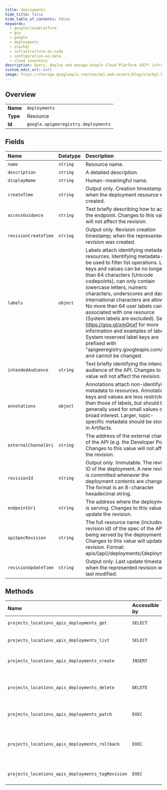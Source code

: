 ```yaml
---
title: deployments
hide_title: false
hide_table_of_contents: false
keywords:
  - googlecloudplatform
  - gcp
  - google
  - deployments
  - stackql
  - infrastructure-as-code
  - configuration-as-data
  - cloud inventory
description: Query, deploy and manage Google Cloud Platform (GCP) infrastructure and resources using SQL
custom_edit_url: null
image: https://storage.googleapis.com/stackql-web-assets/blog/stackql-blog-post-featured-image.png
---
```

  
    

## Overview
<table><tbody>
<tr><td><b>Name</b></td><td><code>deployments</code></td></tr>
<tr><td><b>Type</b></td><td>Resource</td></tr>
<tr><td><b>Id</b></td><td><code>google.apigeeregistry.deployments</code></td></tr>
</tbody></table>

## Fields
| Name | Datatype | Description |
|:-----|:---------|:------------|
| `name` | `string` | Resource name. |
| `description` | `string` | A detailed description. |
| `displayName` | `string` | Human-meaningful name. |
| `createTime` | `string` | Output only. Creation timestamp; when the deployment resource was created. |
| `accessGuidance` | `string` | Text briefly describing how to access the endpoint. Changes to this value will not affect the revision. |
| `revisionCreateTime` | `string` | Output only. Revision creation timestamp; when the represented revision was created. |
| `labels` | `object` | Labels attach identifying metadata to resources. Identifying metadata can be used to filter list operations. Label keys and values can be no longer than 64 characters (Unicode codepoints), can only contain lowercase letters, numeric characters, underscores and dashes. International characters are allowed. No more than 64 user labels can be associated with one resource (System labels are excluded). See https://goo.gl/xmQnxf for more information and examples of labels. System reserved label keys are prefixed with "apigeeregistry.googleapis.com/" and cannot be changed. |
| `intendedAudience` | `string` | Text briefly identifying the intended audience of the API. Changes to this value will not affect the revision. |
| `annotations` | `object` | Annotations attach non-identifying metadata to resources. Annotation keys and values are less restricted than those of labels, but should be generally used for small values of broad interest. Larger, topic- specific metadata should be stored in Artifacts. |
| `externalChannelUri` | `string` | The address of the external channel of the API (e.g. the Developer Portal). Changes to this value will not affect the revision. |
| `revisionId` | `string` | Output only. Immutable. The revision ID of the deployment. A new revision is committed whenever the deployment contents are changed. The format is an 8-character hexadecimal string. |
| `endpointUri` | `string` | The address where the deployment is serving. Changes to this value will update the revision. |
| `apiSpecRevision` | `string` | The full resource name (including revision id) of the spec of the API being served by the deployment. Changes to this value will update the revision. Format: apis/{api}/deployments/{deployment} |
| `revisionUpdateTime` | `string` | Output only. Last update timestamp: when the represented revision was last modified. |
## Methods
| Name | Accessible by | Required Params | Description |
|:-----|:--------------|:----------------|:------------|
| `projects_locations_apis_deployments_get` | `SELECT` | `name` | GetApiDeployment returns a specified deployment. |
| `projects_locations_apis_deployments_list` | `SELECT` | `parent` | ListApiDeployments returns matching deployments. |
| `projects_locations_apis_deployments_create` | `INSERT` | `parent` | CreateApiDeployment creates a specified deployment. |
| `projects_locations_apis_deployments_delete` | `DELETE` | `name` | DeleteApiDeployment removes a specified deployment, all revisions, and all child resources (e.g. artifacts). |
| `projects_locations_apis_deployments_patch` | `EXEC` | `name` | UpdateApiDeployment can be used to modify a specified deployment. |
| `projects_locations_apis_deployments_rollback` | `EXEC` | `name` | RollbackApiDeployment sets the current revision to a specified prior revision. Note that this creates a new revision with a new revision ID. |
| `projects_locations_apis_deployments_tagRevision` | `EXEC` | `name` | TagApiDeploymentRevision adds a tag to a specified revision of a deployment. |
